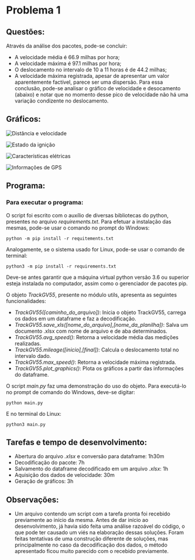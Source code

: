 # Problema 1

## Questões:

Através da análise dos pacotes, pode-se concluir:
* A velocidade média é 66.9 milhas por hora;
* A velocidade máxima é 97.1 milhas por hora;
* O deslocamento no intervalo de 10 a 11 horas é de 44.2 milhas;
* A velocidade máxima registrada, apesar de apresentar um valor aparentemente factível, parece ser uma dispersão. Para essa conclusão, pode-se analisar o gráfico de velocidade e desocamento (abaixo) e notar que no momento desse pico de velocidade não há uma variação condizente no deslocamento.
 
## Gráficos:
![Distância e velocidade](../images/spd_mil.png "Distância e velocidade")

![Estado da ignição](../images/ign.png "Ignição")

![Características elétricas](../images/bat_ext.png "Características elétricas")

![Informações de GPS](../images/sat_acc.png "Informações de GPS")

## Programa:

### Para executar o programa:
O script foi escrito com o auxílio de diversas bibliotecas do python, presentes no arquivo *requirements.txt*. Para efetuar a instalação das mesmas, pode-se usar o comando no prompt do Windows:
~~~
python -m pip install -r requitements.txt
~~~

Analogamente, se o sistema usado for Linux, pode-se usar o comando de terminal:
~~~
python3 -m pip install -r requirements.txt
~~~

Deve-se antes garantir que a máquina virtual python versão 3.6 ou superior esteja instalada no computador, assim como o gerenciador de pacotes pip.

O objeto *TrackGV55*, presente no módulo utils, apresenta as seguintes funcionalidades:
* *TrackGV55([caminho_do_arquivo])*: Inicia o objeto TrackGV55, carrega os dados em um dataframe e faz a decodificação.
* *TrackGV55.save_xls([nome_do_arquivo],[nome_da_planilha])*: Salva um documento .xlsx com nome de arquivo e de aba determinados.
* *TrackGV55.avg_speed()*: Retorna a velocidade média das medições realizadas.
* *TrackGV55.mileage([inicio],[final])*: Calcula o deslocamento total no intervalo dado.
* *TrackGV55.max_speed()*: Retorna a velocidade máxima registrada.
* *TrackGV55.plot_graphics()*: Plota os gráficos a partir das informações do dataframe.
  
O script *main.py* faz uma demonstração do uso do objeto. Para executá-lo no prompt de comando do Windows, deve-se digitar:
~~~
python main.py
~~~

E no terminal do Linux:
~~~
python3 main.py
~~~

## Tarefas e tempo de desenvolvimento:
* Abertura do arquivo *.xlsx* e conversão para dataframe: 1h30m
* Decodificação do pacote: 7h
* Salvamento do dataframe decodificado em um arquivo *.xlsx*: 1h
* Aquisição dos dados de velocidade: 30m
* Geração de gráficos: 3h 

## Observações:
*  Um arquivo contendo um script com a tarefa pronta foi recebido previamente ao início da mesma. Antes de dar início ao desenvolvimento, já havia sido feita uma análise razoável do código, o que pode ter causado um viés na elaboração dessas soluções. Foram feitas tentativas de uma construção diferente de soluções, mas principalmente no caso da decodificação dos dados, o método apresentado ficou muito parecido com o recebido previamente.